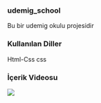 <h3> udemig_school </h3>

Bu bir udemig okulu projesidir

<h3>Kullanılan Diller</h3>

Html-Css css

<h3> İçerik Videosu </h3>

![](udemig.gif)
